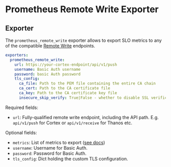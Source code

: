 # Prometheus Remote Write Exporter

## Exporter

The `prometheus_remote_write` exporter allows to export SLO metrics to any of the compatible [Remote Write](https://prometheus.io/docs/operating/integrations/#remote-endpoints-and-storage) endpoints.

```yaml
exporters:
  prometheus_remote_write:
    url: https://your-cortex-endpoint/api/v1/push
    username: Basic Auth username
    password: basic Auth password
    tls_config:
      ca_file: Path to the PEM file containing the entire CA chain
      ca_cert: Path to the CA certificate file
      ca_key: Path to the CA certificate key file
      insecure_skip_verify: True|False - whether to disable SSL verification entirely
```

Required fields:
  * `url`: Fully-qualified remote write endpoint, including the API path. E.g. `api/v1/push` for Cortex or `api/v1/receive` for Thanos etc.

Optional fields:
  * `metrics`: List of metrics to export ([see docs](../shared/metrics.md))
  * `username`: Username for Basic Auth.
  * `password`: Password for Basic Auth.
  * `tls_config`: Dict holding the custom TLS configuration.
